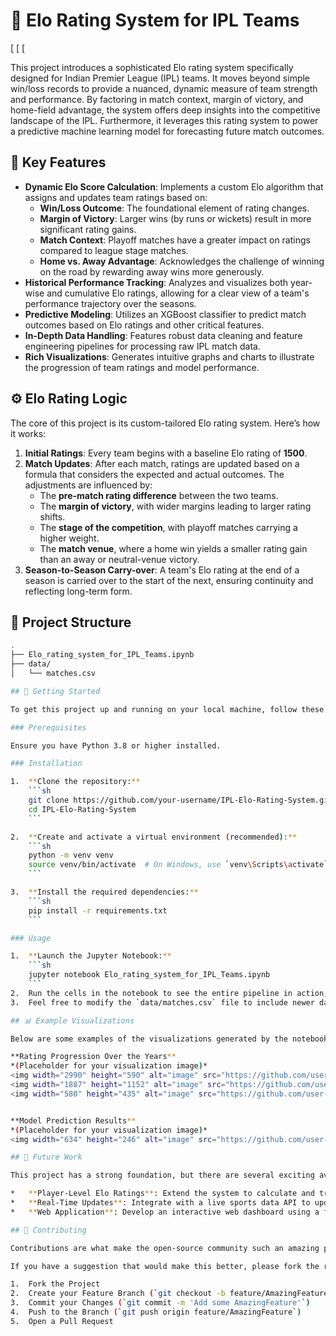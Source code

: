 # 🏏 Elo Rating System for IPL Teams

[
[
[

This project introduces a sophisticated Elo rating system specifically designed for Indian Premier League (IPL) teams. It moves beyond simple win/loss records to provide a nuanced, dynamic measure of team strength and performance. By factoring in match context, margin of victory, and home-field advantage, the system offers deep insights into the competitive landscape of the IPL. Furthermore, it leverages this rating system to power a predictive machine learning model for forecasting future match outcomes.

## 🌟 Key Features

*   **Dynamic Elo Score Calculation**: Implements a custom Elo algorithm that assigns and updates team ratings based on:
    *   **Win/Loss Outcome**: The foundational element of rating changes.
    *   **Margin of Victory**: Larger wins (by runs or wickets) result in more significant rating gains.
    *   **Match Context**: Playoff matches have a greater impact on ratings compared to league stage matches.
    *   **Home vs. Away Advantage**: Acknowledges the challenge of winning on the road by rewarding away wins more generously.
*   **Historical Performance Tracking**: Analyzes and visualizes both year-wise and cumulative Elo ratings, allowing for a clear view of a team's performance trajectory over the seasons.
*   **Predictive Modeling**: Utilizes an XGBoost classifier to predict match outcomes based on Elo ratings and other critical features.
*   **In-Depth Data Handling**: Features robust data cleaning and feature engineering pipelines for processing raw IPL match data.
*   **Rich Visualizations**: Generates intuitive graphs and charts to illustrate the progression of team ratings and model performance.

## ⚙️ Elo Rating Logic

The core of this project is its custom-tailored Elo rating system. Here’s how it works:

1.  **Initial Ratings**: Every team begins with a baseline Elo rating of **1500**.
2.  **Match Updates**: After each match, ratings are updated based on a formula that considers the expected and actual outcomes. The adjustments are influenced by:
    *   The **pre-match rating difference** between the two teams.
    *   The **margin of victory**, with wider margins leading to larger rating shifts.
    *   The **stage of the competition**, with playoff matches carrying a higher weight.
    *   The **match venue**, where a home win yields a smaller rating gain than an away or neutral-venue victory.
3.  **Season-to-Season Carry-over**: A team's Elo rating at the end of a season is carried over to the start of the next, ensuring continuity and reflecting long-term form.

## 📁 Project Structure

```bash
.
├── Elo_rating_system_for_IPL_Teams.ipynb
├── data/
│   └── matches.csv

## 🚀 Getting Started

To get this project up and running on your local machine, follow these simple steps.

### Prerequisites

Ensure you have Python 3.8 or higher installed.

### Installation

1.  **Clone the repository:**
    ```sh
    git clone https://github.com/your-username/IPL-Elo-Rating-System.git
    cd IPL-Elo-Rating-System
    ```

2.  **Create and activate a virtual environment (recommended):**
    ```sh
    python -m venv venv
    source venv/bin/activate  # On Windows, use `venv\Scripts\activate`
    ```

3.  **Install the required dependencies:**
    ```sh
    pip install -r requirements.txt
    ```

### Usage

1.  **Launch the Jupyter Notebook:**
    ```sh
    jupyter notebook Elo_rating_system_for_IPL_Teams.ipynb
    ```
2.  Run the cells in the notebook to see the entire pipeline in action, from data processing and Elo calculation to model training and evaluation.
3.  Feel free to modify the `data/matches.csv` file to include newer data and generate updated ratings and predictions.

## 📊 Example Visualizations

Below are some examples of the visualizations generated by the notebook, showcasing team rating progressions and model performance.

**Rating Progression Over the Years**
*(Placeholder for your visualization image)*
<img width="2990" height="590" alt="image" src="https://github.com/user-attachments/assets/0ca4705d-41d7-47ff-bbb5-9396c26a1b56" />
<img width="1887" height="1152" alt="image" src="https://github.com/user-attachments/assets/3eb0d49f-5e7c-4688-8315-b323023fcb63" />
<img width="580" height="435" alt="image" src="https://github.com/user-attachments/assets/e1bfe65a-8c4e-466d-ad02-ea3ee2f51827" />


**Model Prediction Results**
*(Placeholder for your visualization image)*
<img width="634" height="246" alt="image" src="https://github.com/user-attachments/assets/a6203be5-e4a3-4103-83d8-934ff252945b" />

## 🧠 Future Work

This project has a strong foundation, but there are several exciting avenues for future development:

*   **Player-Level Elo Ratings**: Extend the system to calculate and track Elo ratings for individual players.
*   **Real-Time Updates**: Integrate with a live sports data API to update ratings in real-time as matches conclude.
*   **Web Application**: Develop an interactive web dashboard using a framework like Streamlit or Flask to display ratings and prediction insights.

## 🤝 Contributing

Contributions are what make the open-source community such an amazing place to learn, inspire, and create. Any contributions you make are **greatly appreciated**.

If you have a suggestion that would make this better, please fork the repo and create a pull request. You can also simply open an issue with the tag "enhancement."

1.  Fork the Project
2.  Create your Feature Branch (`git checkout -b feature/AmazingFeature`)
3.  Commit your Changes (`git commit -m 'Add some AmazingFeature'`)
4.  Push to the Branch (`git push origin feature/AmazingFeature`)
5.  Open a Pull Request


